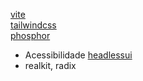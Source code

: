 [vite](https://vitejs.dev/)  
[tailwindcss](https://tailwindcss.com/)  
[phosphor](https://phosphoricons.com/)  

- Acessibilidade
[headlessui](https://headlessui.dev/)  
- realkit, radix
